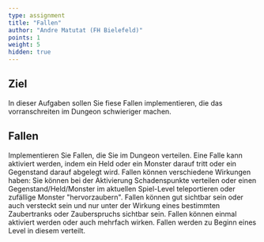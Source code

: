 ```yaml
---
type: assignment
title: "Fallen"
author: "Andre Matutat (FH Bielefeld)"
points: 1
weight: 5
hidden: true
---
```


## Ziel

In dieser Aufgaben sollen Sie fiese Fallen implementieren, die das vorranschreiten im Dungeon schwieriger machen.

## Fallen

Implementieren Sie Fallen, die Sie im Dungeon verteilen. Eine Falle kann
aktiviert werden, indem ein Held oder ein Monster darauf tritt oder ein
Gegenstand darauf abgelegt wird. Fallen können verschiedene Wirkungen
haben: Sie können bei der Aktivierung Schadenspunkte verteilen oder einen
Gegenstand/Held/Monster im aktuellen Spiel-Level teleportieren oder
zufällige Monster "hervorzaubern". Fallen können gut sichtbar sein oder
auch versteckt sein und nur unter der Wirkung eines bestimmten Zaubertranks
oder Zauberspruchs sichtbar sein. Fallen können einmal aktiviert werden
oder auch mehrfach wirken. Fallen werden zu Beginn eines Level in diesem verteilt.
